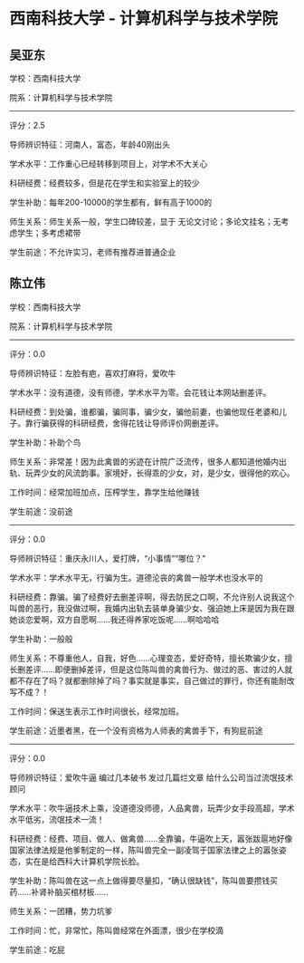 # 西南科技大学 - 计算机科学与技术学院

## 吴亚东

学校：西南科技大学

院系：计算机科学与技术学院

* * *

评分：2.5

导师辨识特征：河南人，富态，年龄40刚出头

学术水平：工作重心已经转移到项目上，对学术不大关心

科研经费：经费较多，但是花在学生和实验室上的较少

学生补助：每年200-10000的学生都有，鲜有高于1000的

师生关系：师生关系一般，学生口碑较差，显于 无论文讨论；多论文挂名；无考虑学生；多考虑裙带

学生前途：不允许实习，老师有推荐进普通企业

## 陈立伟

学校：西南科技大学

院系：计算机科学与技术学院

* * *

评分：0.0

导师辨识特征：左脸有疤，喜欢打麻将，爱吹牛

学术水平：没有道德，没有师德，学术水平为零。会花钱让本网站删差评。

科研经费：到处骗，谁都骗，骗同事，骗少女，骗他前妻，也骗他现任老婆和儿子。靠行骗获得的科研经费，舍得花钱让导师评价网删差评。

学生补助：补助个鸟

师生关系：非常差！因为此禽兽的劣迹在计院广泛流传，很多人都知道他婚内出轨、玩弄少女的风流韵事。家境好，长得乖的少女，对，是少女，很得他的欢心。

工作时间：经常加班加点，压榨学生，靠学生给他赚钱

学生前途：没前途

* * *

评分：0.0

导师辨识特征：重庆永川人，爱打牌，“小事情”“哪位？”

学术水平：学术水平无，行骗为生。道德沦丧的禽兽一般学术也没水平的

科研经费：靠骗。骗了经费好去删差评啊，得去防民之口啊，不允许别人说我这个叫兽的恶行，我没做过啊，我婚内出轨去装单身骗少女、强迫她上床是因为我在跟她谈恋爱啊，双方自愿啊……我还得养家吃饭呢……啊哈哈哈

学生补助：一般般

师生关系：不尊重他人，自我，好色……心理变态，爱好奇特，擅长欺骗少女，擅长删差评……即便删掉差评，但是这位陈叫兽的禽兽行为、做过的恶、害过的人就都不存在了吗？就都删除掉了吗？事实就是事实，自己做过的罪行，你还有能耐改写不成？！

工作时间：保送生表示工作时间很长，经常加班。

学生前途：近墨者黑，在一个没有资格为人师表的禽兽手下，有狗屁前途

* * *

评分：0.0

导师辨识特征：爱吹牛逼 编过几本破书 发过几篇烂文章 给什么公司当过流氓技术顾问

学术水平：吹牛逼技术上乘，没道德没师德，人品禽兽，玩弄少女手段高超，学术水平低劣，流氓技术一流！

科研经费：经费、项目、做人、做禽兽……全靠骗，牛逼吹上天，嚣张跋扈地好像国家法律法规是他爹制定的一样，陈叫兽完全一副凌驾于国家法律之上的嚣张姿态，实在是给西科大计算机学院长脸。

学生补助：陈叫兽在这一点上做得要尽量扣，“确认很缺钱”，陈叫兽要攒钱买药……补肾补脑买棺材板……

师生关系：一团糟，势力坑爹

工作时间：忙，非常忙，陈叫兽经常在外面漂，很少在学校滴

学生前途：吃屁